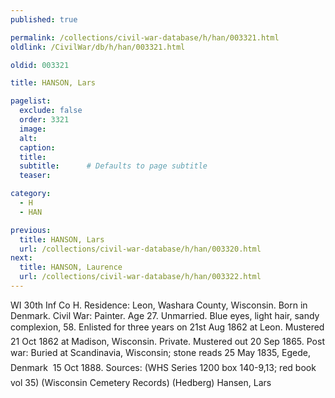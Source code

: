 ```yaml
---
published: true

permalink: /collections/civil-war-database/h/han/003321.html
oldlink: /CivilWar/db/h/han/003321.html

oldid: 003321

title: HANSON, Lars

pagelist:
  exclude: false
  order: 3321
  image: 
  alt:
  caption:
  title:
  subtitle:      # Defaults to page subtitle
  teaser:

category: 
  - H 
  - HAN

previous:
  title: HANSON, Lars
  url: /collections/civil-war-database/h/han/003320.html  
next:
  title: HANSON, Laurence
  url: /collections/civil-war-database/h/han/003322.html   
---
```

WI 30th Inf Co H. Residence: Leon, Washara County, Wisconsin. Born in Denmark. Civil War: Painter. Age 27. Unmarried. Blue eyes, light hair, sandy complexion, 5&#146;8&#148;. Enlisted for three years on 21st Aug 1862 at Leon. Mustered 21 Oct 1862 at Madison, Wisconsin. Private. Mustered out 20 Sep 1865. Post war: Buried at Scandinavia, Wisconsin; stone reads &#147;25 May 1835, Egede, Denmark &#150; 15 Oct 1888&#148;. Sources: (WHS Series 1200 box 140-9,13; red book vol 35) (Wisconsin Cemetery Records) (Hedberg) &#147;Hansen, Lars&#148;